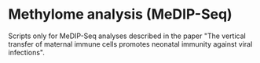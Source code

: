 # Methylome analysis (MeDIP-Seq)
Scripts only for MeDIP-Seq analyses described in the paper "The vertical transfer of maternal immune cells promotes neonatal immunity against viral infections".
